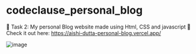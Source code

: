 # codeclause_personal_blog

🚀 Task 2: My personal Blog website made using Html, CSS and javascript
🌟 Check it out here: https://aishi-dutta-personal-blog.vercel.app/

![image](https://github.com/AishiD/codeclause_personal_blog/assets/97897398/662cc242-e82f-45e9-9cda-28e8a74652d5)
